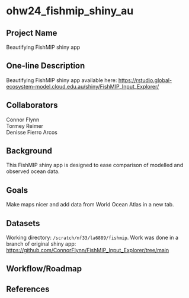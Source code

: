 # ohw24_fishmip_shiny_au

## Project Name
Beautifying FishMIP shiny app

## One-line Description
Beautifying FishMIP shiny app available here: https://rstudio.global-ecosystem-model.cloud.edu.au/shiny/FishMIP_Input_Explorer/

## Collaborators
Connor Flynn  
Tormey Reimer  
Denisse Fierro Arcos  

## Background
This FishMIP shiny app is designed to ease comparison of modelled and observed ocean data. 

## Goals
Make maps nicer and add data from World Ocean Atlas in a new tab.

## Datasets
Working directory: `/scratch/nf33/la6889/fishmip`. Work was done in a branch of original shiny app: https://github.com/ConnorFlynn/FishMIP_Input_Explorer/tree/main

## Workflow/Roadmap

## References
